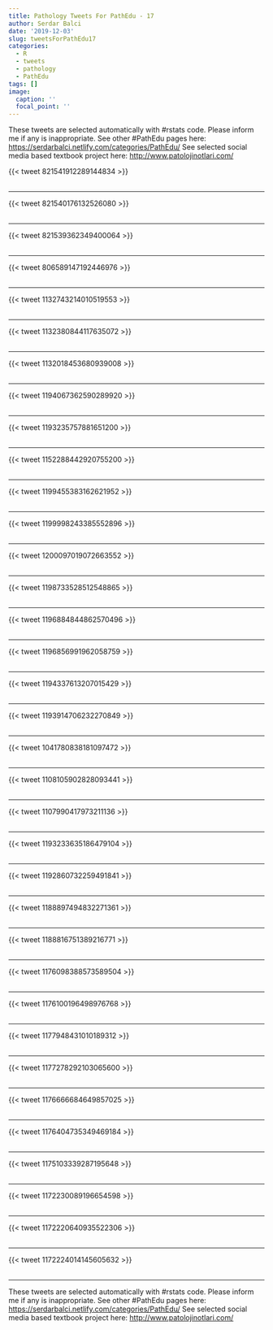 ```yaml
---
title: Pathology Tweets For PathEdu - 17
author: Serdar Balci
date: '2019-12-03'
slug: tweetsForPathEdu17
categories:
  - R
  - tweets
  - pathology
  - PathEdu
tags: []
image:
  caption: ''
  focal_point: ''
---
```



These tweets are selected automatically with #rstats code. Please inform me if any is inappropriate.
See other #PathEdu pages here: https://serdarbalci.netlify.com/categories/PathEdu/ 
See selected social media based textbook project here: http://www.patolojinotlari.com/

{{< tweet 821541912289144834 >}}
<br>
<br>
<hr>
{{< tweet 821540176132526080 >}}
<br>
<br>
<hr>
{{< tweet 821539362349400064 >}}
<br>
<br>
<hr>
{{< tweet 806589147192446976 >}}
<br>
<br>
<hr>
{{< tweet 1132743214010519553 >}}
<br>
<br>
<hr>
{{< tweet 1132380844117635072 >}}
<br>
<br>
<hr>
{{< tweet 1132018453680939008 >}}
<br>
<br>
<hr>
{{< tweet 1194067362590289920 >}}
<br>
<br>
<hr>
{{< tweet 1193235757881651200 >}}
<br>
<br>
<hr>
{{< tweet 1152288442920755200 >}}
<br>
<br>
<hr>
{{< tweet 1199455383162621952 >}}
<br>
<br>
<hr>
{{< tweet 1199998243385552896 >}}
<br>
<br>
<hr>
{{< tweet 1200097019072663552 >}}
<br>
<br>
<hr>
{{< tweet 1198733528512548865 >}}
<br>
<br>
<hr>
{{< tweet 1196884844862570496 >}}
<br>
<br>
<hr>
{{< tweet 1196856991962058759 >}}
<br>
<br>
<hr>
{{< tweet 1194337613207015429 >}}
<br>
<br>
<hr>
{{< tweet 1193914706232270849 >}}
<br>
<br>
<hr>
{{< tweet 1041780838181097472 >}}
<br>
<br>
<hr>
{{< tweet 1108105902828093441 >}}
<br>
<br>
<hr>
{{< tweet 1107990417973211136 >}}
<br>
<br>
<hr>
{{< tweet 1193233635186479104 >}}
<br>
<br>
<hr>
{{< tweet 1192860732259491841 >}}
<br>
<br>
<hr>
{{< tweet 1188897494832271361 >}}
<br>
<br>
<hr>
{{< tweet 1188816751389216771 >}}
<br>
<br>
<hr>
{{< tweet 1176098388573589504 >}}
<br>
<br>
<hr>
{{< tweet 1176100196498976768 >}}
<br>
<br>
<hr>
{{< tweet 1177948431010189312 >}}
<br>
<br>
<hr>
{{< tweet 1177278292103065600 >}}
<br>
<br>
<hr>
{{< tweet 1176666684649857025 >}}
<br>
<br>
<hr>
{{< tweet 1176404735349469184 >}}
<br>
<br>
<hr>
{{< tweet 1175103339287195648 >}}
<br>
<br>
<hr>
{{< tweet 1172230089196654598 >}}
<br>
<br>
<hr>
{{< tweet 1172220640935522306 >}}
<br>
<br>
<hr>
{{< tweet 1172224014145605632 >}}
<br>
<br>
<hr>


These tweets are selected automatically with #rstats code. Please inform me if any is inappropriate.
See other #PathEdu pages here: https://serdarbalci.netlify.com/categories/PathEdu/ 
See selected social media based textbook project here: http://www.patolojinotlari.com/
